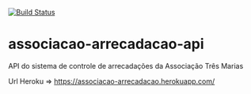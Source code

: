 [![Build Status](https://travis-ci.org/bpastorelli/associacao-arrecadacao-api.svg?branch=master)](https://travis-ci.org/bpastorelli/associacao-arrecadacao-api)
# associacao-arrecadacao-api
API do sistema de controle de arrecadações da Associação Três Marias


Url Heroku => https://associacao-arrecadacao.herokuapp.com/ 